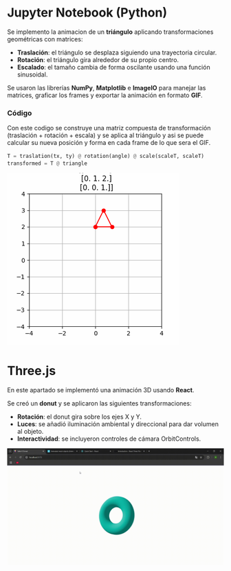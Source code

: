 # Jupyter Notebook (Python)

Se implemento la animacion de un  **triángulo** aplicando transformaciones geométricas con matrices:

- **Traslación**: el triángulo se desplaza siguiendo una trayectoria circular.  
- **Rotación**: el triángulo gira alrededor de su propio centro.  
- **Escalado**: el tamaño cambia de forma oscilante usando una función sinusoidal.  

Se usaron las librerías **NumPy**, **Matplotlib** e **ImageIO** para manejar las matrices, graficar los frames y exportar la animación en formato **GIF**.  

### Código 
Con este codigo se construye una matriz compuesta de transformación (traslación + rotación + escala) y se aplica al triángulo y asi se puede calcular su nueva posición y forma en cada frame de lo que sera el GIF.
```python
T = traslation(tx, ty) @ rotation(angle) @ scale(scaleT, scaleT)
transformed = T @ triangle
```
![Animación python](2025-09-12_taller_0_transformaciones/python/triangulo.gif)

# Three.js 

En este apartado se implementó una animación 3D usando **React**.  

Se creó un  **donut** y se aplicaron las siguientes transformaciones:  

- **Rotación**: el donut gira  sobre los ejes X y Y.  
- **Luces**: se añadió iluminación ambiental y direccional para dar volumen al objeto.  
- **Interactividad**: se incluyeron controles de cámara OrbitControls.  

![Animación threejs](2025-09-12_taller_0_transformaciones/threejs/donut.gif)

